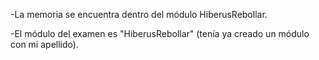 -La memoria se encuentra dentro del módulo HiberusRebollar.

-El módulo del examen es "HiberusRebollar" (tenía ya creado un módulo con mi apellido).
